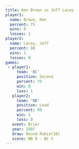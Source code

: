 ```yaml
---
title: Ken Brown vs Jeff Lacey
player1:           
  name: Brown, Ken 
  percent: 75      
  wins: 0          
  losses: 1        
player2:           
  name: Lacey, Jeff
  percent: 90      
  wins: 1          
  losses: 0        
games:
 - player1:          
     team: 'BC'      
     position: Second
     percent: 75     
     win: 0          
     loss: 1         
   player2:        
     team: 'NB'    
     position: Lead
     percent: 90   
     win: 1        
     loss: 0       
   event: Brier         
   year: 1997           
   draw: Round Robin(10)
   score: NB 8 - BC 5   
---
```

